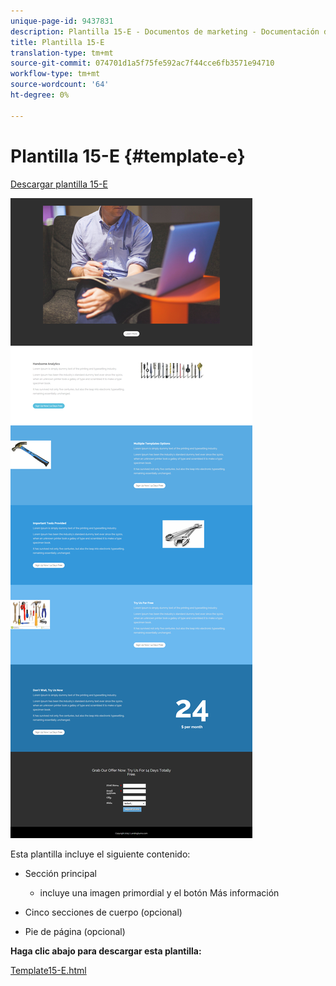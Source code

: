 ```yaml
---
unique-page-id: 9437831
description: Plantilla 15-E - Documentos de marketing - Documentación del producto
title: Plantilla 15-E
translation-type: tm+mt
source-git-commit: 074701d1a5f75fe592ac7f44cce6fb3571e94710
workflow-type: tm+mt
source-wordcount: '64'
ht-degree: 0%

---
```



# Plantilla 15-E {#template-e}

[Descargar plantilla 15-E](https://docs.marketo.com/download/attachments/9437831/template-15e.html?version=1&amp;modificationdate=1438980610000&amp;api=v2)

![](assets/image2015-8-13-14-3a8-3a14.png)

Esta plantilla incluye el siguiente contenido:

* Sección principal

   * incluye una imagen primordial y el botón Más información

* Cinco secciones de cuerpo (opcional)
* Pie de página (opcional)

**Haga clic abajo para descargar esta plantilla:**

[Template15-E.html](https://docs.marketo.com/download/attachments/9437831/template-15e.html?version=1&amp;modificationdate=1438980610000&amp;api=v2)

